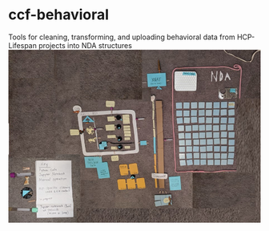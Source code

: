 # ccf-behavioral
Tools for cleaning, transforming, and uploading behavioral data from HCP-Lifespan projects into NDA structures
![](BehavioralDataMovementOverview.jpg)
